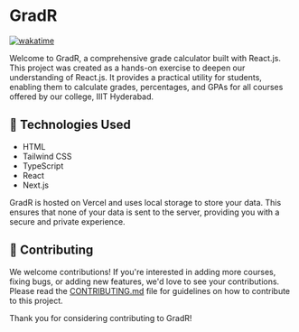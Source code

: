 # GradR

[![wakatime](https://wakatime.com/badge/user/77cdaa68-53d6-4cf6-8c9c-7ec147407ce9/project/018e5622-0e15-492b-b693-9eda689c2189.svg?style=for-the-badge)](https://wakatime.com/badge/user/77cdaa68-53d6-4cf6-8c9c-7ec147407ce9/project/018e5622-0e15-492b-b693-9eda689c2189)

Welcome to GradR, a comprehensive grade calculator built with React.js. This project was created as a hands-on exercise to deepen our understanding of React.js. It provides a practical utility for students, enabling them to calculate grades, percentages, and GPAs for all courses offered by our college, IIIT Hyderabad.

## 🚀 Technologies Used
- HTML
- Tailwind CSS
- TypeScript
- React
- Next.js

GradR is hosted on Vercel and uses local storage to store your data. This ensures that none of your data is sent to the server, providing you with a secure and private experience.

## 🤝 Contributing
We welcome contributions! If you're interested in adding more courses, fixing bugs, or adding new features, we'd love to see your contributions. Please read the [CONTRIBUTING.md](CONTRIBUTING.md) file for guidelines on how to contribute to this project.

Thank you for considering contributing to GradR!